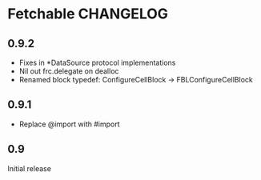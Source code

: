 # Fetchable CHANGELOG

## 0.9.2

* Fixes in *DataSource protocol implementations
* Nil out frc.delegate on dealloc
* Renamed block typedef: ConfigureCellBlock -> FBLConfigureCellBlock

## 0.9.1

* Replace @import with #import

## 0.9

Initial release

